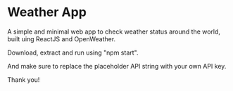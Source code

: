 # Weather App

A simple and minimal web app to check weather status around the world, built uing ReactJS and OpenWeather.

Download, extract and run using "npm start".

And make sure to replace the placeholder API string with your own API key.

Thank you!
